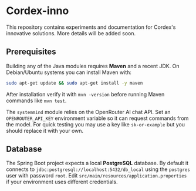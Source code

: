 # Cordex-inno

This repository contains experiments and documentation for Cordex's innovative solutions. More details will be added soon.

## Prerequisites

Building any of the Java modules requires **Maven** and a recent JDK. On Debian/Ubuntu systems you can install Maven with:

```bash
sudo apt-get update && sudo apt-get install -y maven
```

After installation verify it with `mvn -version` before running Maven commands like `mvn test`.

The `systemmind` module relies on the OpenRouter AI chat API. Set an `OPENROUTER_API_KEY` environment variable so it can request commands from the model. For quick testing you may use a key like `sk-or-example` but you should replace it with your own.

## Database

The Spring Boot project expects a local **PostgreSQL** database. By default it connects to `jdbc:postgresql://localhost:5432/db_local` using the `postgres` user with password `root`. Edit `src/main/resources/application.properties` if your environment uses different credentials.
